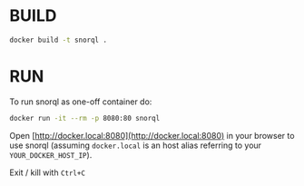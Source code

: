# BUILD

```sh
docker build -t snorql .
```

# RUN 

To run snorql as one-off container do:

```sh
docker run -it --rm -p 8080:80 snorql
```

Open [http://docker.local:8080](http://docker.local:8080) in your browser to use snorql (assuming `docker.local` is an host alias referring to your `YOUR_DOCKER_HOST_IP`).

Exit / kill with `Ctrl+C`
